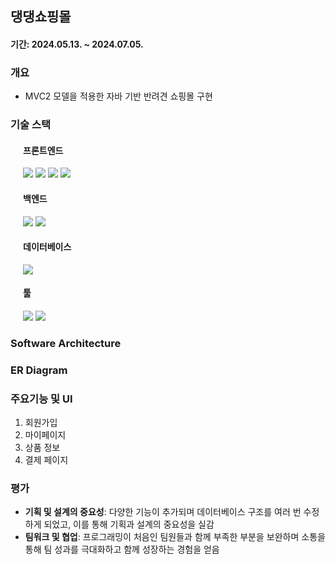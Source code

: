 ## 댕댕쇼핑몰
#### 기간: 2024.05.13. ~ 2024.07.05.

### 개요
- MVC2 모델을 적용한 자바 기반 반려견 쇼핑몰 구현

### 기술 스택
<div style="padding-left: 20px;">
  <h4>프론트엔드</h4>
  <img src="https://img.shields.io/badge/html5-E34F26?style=for-the-badge&logo=html5&logoColor=white">
  <img src="https://img.shields.io/badge/css-1572B6?style=for-the-badge&logo=css3&logoColor=white">
  <img src="https://img.shields.io/badge/javascript-F7DF1E?style=for-the-badge&logo=javascript&logoColor=black">
  <img src="https://img.shields.io/badge/jquery-0769AD?style=for-the-badge&logo=jquery&logoColor=white">
</div>
<div style="padding-left: 20px;">
  <h4>백엔드</h4>
  <img src="https://img.shields.io/badge/java-007396?style=for-the-badge&logo=java&logoColor=white">
  <img src="https://img.shields.io/badge/apachetomcat-F8DC75?style=for-the-badge&logo=apachetomcat&logoColor=black">
</div>
<div style="padding-left: 20px;">
  <h4>데이터베이스</h4>
  <img src="https://img.shields.io/badge/MySQL-4479A1?style=for-the-badge&logo=MySQL&logoColor=white">
</div>
<div style="padding-left: 20px;">
  <h4>툴</h4>
  <img src="https://img.shields.io/badge/eclipse-2C2255?style=for-the-badge&logo=eclipse&logoColor=white">
  <img src="https://img.shields.io/badge/github-181717?style=for-the-badge&logo=github&logoColor=white">
</div>

### Software Architecture

### ER Diagram

### 주요기능 및 UI
1. 회원가입
2. 마이페이지
3. 상품 정보
4. 결제 페이지

### 평가
- **기획 및 설계의 중요성**: 다양한 기능이 추가되며 데이터베이스 구조를 여러 번 수정하게 되었고, 이를 통해 기획과 설계의 중요성을 실감
- **팀워크 및 협업**: 프로그래밍이 처음인 팀원들과 함께 부족한 부분을 보완하며 소통을 통해 팀 성과를 극대화하고 함께 성장하는 경험을 얻음